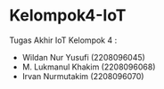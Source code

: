 # Kelompok4-IoT
Tugas Akhir IoT Kelompok 4 :
- Wildan Nur Yusufi        (2208096045)
- M. Lukmanul Khakim       (2208096068)
- Irvan Nurmutakim	       (2208096070)
